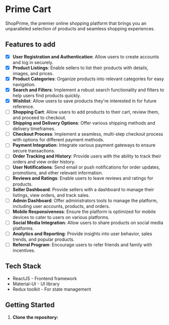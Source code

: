 # Prime Cart

ShopPrime, the premier online shopping platform that brings you an unparalleled selection of products and seamless shopping experiences.

## Features to add

- [x] **User Registration and Authentication**: Allow users to create accounts and log in securely.
- [x] **Product Listings**: Enable sellers to list their products with details, images, and prices.
- [x] **Product Categories**: Organize products into relevant categories for easy navigation.
- [x] **Search and Filters**: Implement a robust search functionality and filters to help users find products quickly.
- [x] **Wishlist**: Allow users to save products they're interested in for future reference.
- [ ] **Shopping Cart**: Allow users to add products to their cart, review them, and proceed to checkout.
- [ ] **Shipping and Delivery Options**: Offer various shipping methods and delivery timeframes.
- [ ] **Checkout Process**: Implement a seamless, multi-step checkout process with options for different payment methods.
- [ ] **Payment Integration**: Integrate various payment gateways to ensure secure transactions.
- [ ] **Order Tracking and History**: Provide users with the ability to track their orders and view order history.
- [ ] **User Notifications**: Send email or push notifications for order updates, promotions, and other relevant information.
- [ ] **Reviews and Ratings**: Enable users to leave reviews and ratings for products.
- [ ] **Seller Dashboard**: Provide sellers with a dashboard to manage their listings, view orders, and track sales.
- [ ] **Admin Dashboard**: Offer administrators tools to manage the platform, including user accounts, products, and orders.
- [ ] **Mobile Responsiveness**: Ensure the platform is optimized for mobile devices to cater to users on various platforms.
- [ ] **Social Media Integration**: Allow users to share products on social media platforms.
- [ ] **Analytics and Reporting**: Provide insights into user behavior, sales trends, and popular products.
- [ ] **Referral Program**: Encourage users to refer friends and family with incentives.

## Tech Stack

- ReactJS - Frontend framework
- Material-UI  - UI library
- Redux toolkit - For state management

## Getting Started

1. **Clone the repository:**